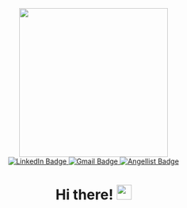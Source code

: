 <div id="header" align="center">
  <img src="https://media.giphy.com/media/yhXPFygSaOuzmnq8tF/giphy.gif" width="300"/>
  
  <div id="badges">
    <a href="https://www.linkedin.com/in/calvin-koo-9aa869158/">
      <img src="https://img.shields.io/badge/LinkedIn-blue?style=for-the-badge&logo=linkedin&logoColor=white" alt="LinkedIn Badge"/>
    </a>
    <a href="mailto:kkoo22@students.claremontmckenna.edu">
      <img src="https://img.shields.io/badge/Gmail-red?style=for-the-badge&logo=gmail&logoColor=white" alt="Gmail Badge"/>
    </a>
    <a href="https://angel.co/u/kyung-koo">
      <img src="https://img.shields.io/badge/Angellist-white?style=for-the-badge&logo=angellist&logoColor=gray" alt="Angellist Badge"/>
    </a>
  </div>
  
  <img src="https://komarev.com/ghpvc/?username=ckoo13&style=flat-square&color=blue" alt=""/>
  
  <h1>
    Hi there!
    <img src="https://media.giphy.com/media/hvRJCLFzcasrR4ia7z/giphy.gif" width="30px"/>
  </h1>
</div>

<!--
**ckoo13/ckoo13** is a ✨ _special_ ✨ repository because its `README.md` (this file) appears on your GitHub profile.

Here are some ideas to get you started:

- 🔭 I’m currently working on ...
- 🌱 I’m currently learning ...
- 👯 I’m looking to collaborate on ...
- 🤔 I’m looking for help with ...
- 💬 Ask me about ...
- 📫 How to reach me: ...
- 😄 Pronouns: ...
- ⚡ Fun fact: ...
-->

